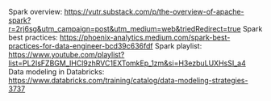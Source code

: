 Spark overview: https://vutr.substack.com/p/the-overview-of-apache-spark?r=2rj6sg&utm_campaign=post&utm_medium=web&triedRedirect=true
Spark best practices: https://phoenix-analytics.medium.com/spark-best-practices-for-data-engineer-bcd39c636fdf
Spark playlist: https://www.youtube.com/playlist?list=PL2IsFZBGM_IHCl9zhRVC1EXTomkEp_1zm&si=H3ezbuLUXHsSI_a4
Data modeling in Databricks: https://www.databricks.com/training/catalog/data-modeling-strategies-3737